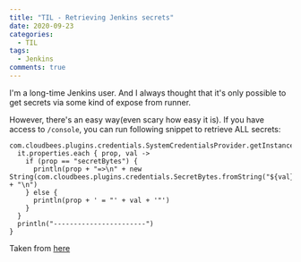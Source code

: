 ```yaml
---
title: "TIL - Retrieving Jenkins secrets"
date: 2020-09-23
categories:
  - TIL
tags:
  - Jenkins
comments: true
---
```


I'm a long-time Jenkins user. And I always thought that it's only possible to
get secrets via some kind of expose from runner.

However, there's an easy way(even scary how easy it is).
If you have access to `/console`, you can run following snippet to retrieve ALL
secrets:

```
com.cloudbees.plugins.credentials.SystemCredentialsProvider.getInstance().getCredentials().forEach{
  it.properties.each { prop, val ->
    if (prop == "secretBytes") {
      println(prop + "=>\n" + new String(com.cloudbees.plugins.credentials.SecretBytes.fromString("${val}").getPlainData()) + "\n")
    } else {
      println(prop + ' = "' + val + '"')
    }
  }
  println("-----------------------")
}
```

Taken from [here](https://devops.stackexchange.com/questions/2191/how-to-decrypt-jenkins-passwords-from-credentials-xml)
